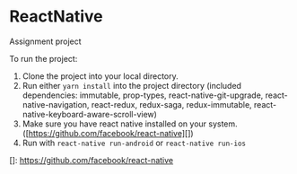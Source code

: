 # ReactNative
Assignment project

To run the project:
1. Clone the project into your local directory.
2. Run either `yarn install` into the project directory (included dependencies: immutable, prop-types, react-native-git-upgrade, react-native-navigation, react-redux, redux-saga, redux-immutable, react-native-keyboard-aware-scroll-view)
3. Make sure you have react native installed on your system. ([https://github.com/facebook/react-native][])
3. Run with `react-native run-android` or `react-native run-ios`


[]: https://github.com/facebook/react-native
